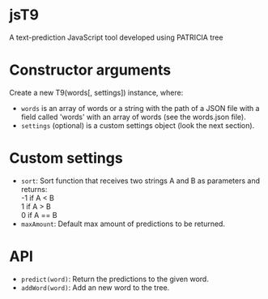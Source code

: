 jsT9
====

A text-prediction JavaScript tool developed using PATRICIA tree

Constructor arguments
=====================

Create a new T9(words[, settings]) instance, where:

* `words` is an array of words or a string with the path of a JSON file with a field called 'words' with an array of words (see the words.json file).
* `settings` (optional) is a custom settings object (look the next section).

Custom settings
===============

* `sort`: Sort function that receives two strings A and B as parameters and returns:  
 -1 if A < B  
 1 if A > B  
 0 if A == B
* `maxAmount`: Default max amount of predictions to be returned.

API
===

* `predict(word)`: Return the predictions to the given word.
* `addWord(word)`: Add an new word to the tree.

